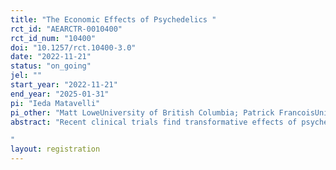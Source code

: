 ```yaml
---
title: "The Economic Effects of Psychedelics "
rct_id: "AEARCTR-0010400"
rct_id_num: "10400"
doi: "10.1257/rct.10400-3.0"
date: "2022-11-21"
status: "on_going"
jel: ""
start_year: "2022-11-21"
end_year: "2025-01-31"
pi: "Ieda Matavelli"
pi_other: "Matt LoweUniversity of British Columbia; Patrick FrancoisUniversity of British Columbia; Yupei MaUniversity of British Columbia"
abstract: "Recent clinical trials find transformative effects of psychedelic drugs on mental health, prosociality, and spirituality. These findings have broad-ranging implications for policy, with some polities now decriminalizing psychedelics, and some psychedelic-assisted therapies close to receiving approval for mass use. Despite these high stakes, existing evidence suffers from three glaring omissions. First, existing clinical trials use very small samples. Second, we know little of the effects of psychedelics outside of controlled clinical settings. Third, no work estimates effects on economic outcomes. We address these omissions with an RCT in collaboration with a large ayahuasca center in Brazil.
"
layout: registration
---
```


